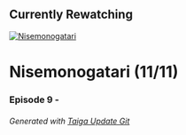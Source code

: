 ﻿
## Currently Rewatching

[![Nisemonogatari](https://s4.anilist.co/file/anilistcdn/media/anime/cover/medium/nx11597-ApDcMuPvRhgr.jpg)](https://anilist.co/anime/11597)

# Nisemonogatari (11/11)

### Episode 9 - 

###### *Generated with [Taiga Update Git](https://github.com/nike4613/taiga-update-git)*